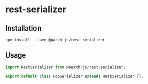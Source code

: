 # rest-serializer

## Installation

`npm install --save @parch-js/rest-serializer`

## Usage

```typescript
import RestSerializer from @parch-js/rest-serializer;

export default class FooSerializer extends RestSerializer {};
```
